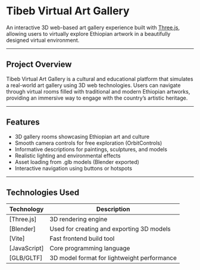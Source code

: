 # Tibeb Virtual Art Gallery

An interactive 3D web-based art gallery experience built with [Three.js](https://threejs.org/), allowing users to virtually explore Ethiopian artwork in a beautifully designed virtual environment.

---

## Project Overview

Tibeb Virtual Art Gallery is a cultural and educational platform that simulates a real-world art gallery using 3D web technologies. Users can navigate through virtual rooms filled with traditional and modern Ethiopian artworks, providing an immersive way to engage with the country’s artistic heritage.

---

##  Features

- 3D gallery rooms showcasing Ethiopian art and culture
-  Smooth camera controls for free exploration (OrbitControls)
- Informative descriptions for paintings, sculptures, and models
- Realistic lighting and environmental effects
- Asset loading from .glb models (Blender exported)
- Interactive navigation using buttons or hotspots

---

## Technologies Used

| Technology     | Description                                 |
|----------------|---------------------------------------------|
| [Three.js]     | 3D rendering engine                         |
| [Blender]      | Used for creating and exporting 3D models   |
| [Vite]         | Fast frontend build tool                    |
| [JavaScript]   | Core programming language                   |
| [GLB/GLTF]     | 3D model format for lightweight performance |
